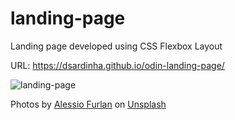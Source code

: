 # landing-page

Landing page developed using CSS Flexbox Layout

URL: https://dsardinha.github.io/odin-landing-page/

![landing-page](https://github.com/user-attachments/assets/426895e1-ff0c-43ec-bc0f-64c909e185f4)


Photos by <a href="https://unsplash.com/@alessiofurlan?utm_content=creditCopyText&utm_medium=referral&utm_source=unsplash">Alessio Furlan</a> on <a href="https://unsplash.com/photos/a-snow-covered-mountain-range-under-a-cloudy-sky-4_Vii0UoMmI?utm_content=creditCopyText&utm_medium=referral&utm_source=unsplash">Unsplash</a>

